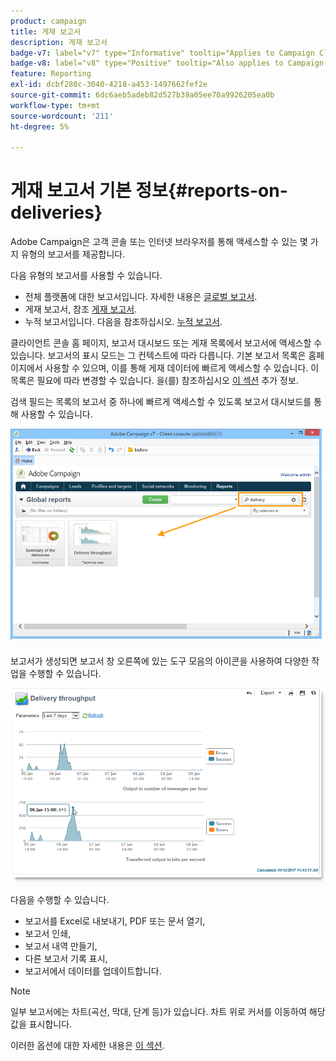 ```yaml
---
product: campaign
title: 게재 보고서
description: 게재 보고서
badge-v7: label="v7" type="Informative" tooltip="Applies to Campaign Classic v7"
badge-v8: label="v8" type="Positive" tooltip="Also applies to Campaign v8"
feature: Reporting
exl-id: dcbf280c-3040-4218-a453-1497662fef2e
source-git-commit: 6dc6aeb5adeb82d527b39a05ee70a9926205ea0b
workflow-type: tm+mt
source-wordcount: '211'
ht-degree: 5%

---
```


# 게재 보고서 기본 정보{#reports-on-deliveries}



Adobe Campaign은 고객 콘솔 또는 인터넷 브라우저를 통해 액세스할 수 있는 몇 가지 유형의 보고서를 제공합니다.

다음 유형의 보고서를 사용할 수 있습니다.

* 전체 플랫폼에 대한 보고서입니다. 자세한 내용은 [글로벌 보고서](../../reporting/using/global-reports.md).
* 게재 보고서, 참조 [게재 보고서](../../reporting/using/delivery-reports.md).
* 누적 보고서입니다. 다음을 참조하십시오. [누적 보고서](../../reporting/using/cumulative-reports.md).

클라이언트 콘솔 홈 페이지, 보고서 대시보드 또는 게재 목록에서 보고서에 액세스할 수 있습니다. 보고서의 표시 모드는 그 컨텍스트에 따라 다릅니다. 기본 보고서 목록은 홈페이지에서 사용할 수 있으며, 이를 통해 게재 데이터에 빠르게 액세스할 수 있습니다. 이 목록은 필요에 따라 변경할 수 있습니다. 을(를) 참조하십시오 [이 섹션](../../reporting/using/about-reports-creation-in-campaign.md) 추가 정보.


검색 필드는 목록의 보고서 중 하나에 빠르게 액세스할 수 있도록 보고서 대시보드를 통해 사용할 수 있습니다.

![](assets/s_ncs_user_report_searchfield.png)

보고서가 생성되면 보고서 창 오른쪽에 있는 도구 모음의 아이콘을 사용하여 다양한 작업을 수행할 수 있습니다.

![](assets/s_ncs_user_report_toolbar.png)

다음을 수행할 수 있습니다.

* 보고서를 Excel로 내보내기, PDF 또는 문서 열기,
* 보고서 인쇄,
* 보고서 내역 만들기,
* 다른 보고서 기록 표시,
* 보고서에서 데이터를 업데이트합니다.

>[!NOTE]
>
>일부 보고서에는 차트(곡선, 막대, 단계 등)가 있습니다. 차트 위로 커서를 이동하여 해당 값을 표시합니다.

이러한 옵션에 대한 자세한 내용은 [이 섹션](../../reporting/using/about-adobe-campaign-reporting-tools.md).
